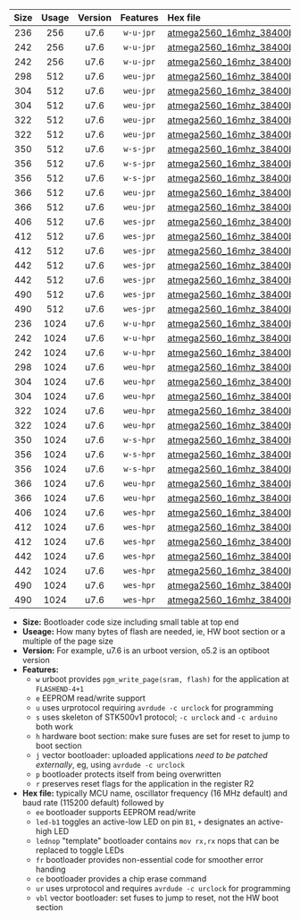 |Size|Usage|Version|Features|Hex file|
|:-:|:-:|:-:|:-:|:--|
|236|256|u7.6|`w-u-jpr`|[atmega2560_16mhz_38400bps_ur_vbl.hex](https://raw.githubusercontent.com/stefanrueger/urboot/main//atmega2560_16mhz_38400bps_ur_vbl.hex)|
|242|256|u7.6|`w-u-jpr`|[atmega2560_16mhz_38400bps_led+b7_ur_vbl.hex](https://raw.githubusercontent.com/stefanrueger/urboot/main//atmega2560_16mhz_38400bps_led+b7_ur_vbl.hex)|
|242|256|u7.6|`w-u-jpr`|[atmega2560_16mhz_38400bps_lednop_ur_vbl.hex](https://raw.githubusercontent.com/stefanrueger/urboot/main//atmega2560_16mhz_38400bps_lednop_ur_vbl.hex)|
|298|512|u7.6|`weu-jpr`|[atmega2560_16mhz_38400bps_ee_ur_vbl.hex](https://raw.githubusercontent.com/stefanrueger/urboot/main//atmega2560_16mhz_38400bps_ee_ur_vbl.hex)|
|304|512|u7.6|`weu-jpr`|[atmega2560_16mhz_38400bps_ee_led+b7_ur_vbl.hex](https://raw.githubusercontent.com/stefanrueger/urboot/main//atmega2560_16mhz_38400bps_ee_led+b7_ur_vbl.hex)|
|304|512|u7.6|`weu-jpr`|[atmega2560_16mhz_38400bps_ee_lednop_ur_vbl.hex](https://raw.githubusercontent.com/stefanrueger/urboot/main//atmega2560_16mhz_38400bps_ee_lednop_ur_vbl.hex)|
|322|512|u7.6|`weu-jpr`|[atmega2560_16mhz_38400bps_ee_led+b7_fr_ur_vbl.hex](https://raw.githubusercontent.com/stefanrueger/urboot/main//atmega2560_16mhz_38400bps_ee_led+b7_fr_ur_vbl.hex)|
|322|512|u7.6|`weu-jpr`|[atmega2560_16mhz_38400bps_ee_lednop_fr_ur_vbl.hex](https://raw.githubusercontent.com/stefanrueger/urboot/main//atmega2560_16mhz_38400bps_ee_lednop_fr_ur_vbl.hex)|
|350|512|u7.6|`w-s-jpr`|[atmega2560_16mhz_38400bps_vbl.hex](https://raw.githubusercontent.com/stefanrueger/urboot/main//atmega2560_16mhz_38400bps_vbl.hex)|
|356|512|u7.6|`w-s-jpr`|[atmega2560_16mhz_38400bps_led+b7_vbl.hex](https://raw.githubusercontent.com/stefanrueger/urboot/main//atmega2560_16mhz_38400bps_led+b7_vbl.hex)|
|356|512|u7.6|`w-s-jpr`|[atmega2560_16mhz_38400bps_lednop_vbl.hex](https://raw.githubusercontent.com/stefanrueger/urboot/main//atmega2560_16mhz_38400bps_lednop_vbl.hex)|
|366|512|u7.6|`weu-jpr`|[atmega2560_16mhz_38400bps_ee_led+b7_fr_ce_ur_vbl.hex](https://raw.githubusercontent.com/stefanrueger/urboot/main//atmega2560_16mhz_38400bps_ee_led+b7_fr_ce_ur_vbl.hex)|
|366|512|u7.6|`weu-jpr`|[atmega2560_16mhz_38400bps_ee_lednop_fr_ce_ur_vbl.hex](https://raw.githubusercontent.com/stefanrueger/urboot/main//atmega2560_16mhz_38400bps_ee_lednop_fr_ce_ur_vbl.hex)|
|406|512|u7.6|`wes-jpr`|[atmega2560_16mhz_38400bps_ee_vbl.hex](https://raw.githubusercontent.com/stefanrueger/urboot/main//atmega2560_16mhz_38400bps_ee_vbl.hex)|
|412|512|u7.6|`wes-jpr`|[atmega2560_16mhz_38400bps_ee_led+b7_vbl.hex](https://raw.githubusercontent.com/stefanrueger/urboot/main//atmega2560_16mhz_38400bps_ee_led+b7_vbl.hex)|
|412|512|u7.6|`wes-jpr`|[atmega2560_16mhz_38400bps_ee_lednop_vbl.hex](https://raw.githubusercontent.com/stefanrueger/urboot/main//atmega2560_16mhz_38400bps_ee_lednop_vbl.hex)|
|442|512|u7.6|`wes-jpr`|[atmega2560_16mhz_38400bps_ee_led+b7_fr_vbl.hex](https://raw.githubusercontent.com/stefanrueger/urboot/main//atmega2560_16mhz_38400bps_ee_led+b7_fr_vbl.hex)|
|442|512|u7.6|`wes-jpr`|[atmega2560_16mhz_38400bps_ee_lednop_fr_vbl.hex](https://raw.githubusercontent.com/stefanrueger/urboot/main//atmega2560_16mhz_38400bps_ee_lednop_fr_vbl.hex)|
|490|512|u7.6|`wes-jpr`|[atmega2560_16mhz_38400bps_ee_led+b7_fr_ce_vbl.hex](https://raw.githubusercontent.com/stefanrueger/urboot/main//atmega2560_16mhz_38400bps_ee_led+b7_fr_ce_vbl.hex)|
|490|512|u7.6|`wes-jpr`|[atmega2560_16mhz_38400bps_ee_lednop_fr_ce_vbl.hex](https://raw.githubusercontent.com/stefanrueger/urboot/main//atmega2560_16mhz_38400bps_ee_lednop_fr_ce_vbl.hex)|
|236|1024|u7.6|`w-u-hpr`|[atmega2560_16mhz_38400bps_ur.hex](https://raw.githubusercontent.com/stefanrueger/urboot/main//atmega2560_16mhz_38400bps_ur.hex)|
|242|1024|u7.6|`w-u-hpr`|[atmega2560_16mhz_38400bps_led+b7_ur.hex](https://raw.githubusercontent.com/stefanrueger/urboot/main//atmega2560_16mhz_38400bps_led+b7_ur.hex)|
|242|1024|u7.6|`w-u-hpr`|[atmega2560_16mhz_38400bps_lednop_ur.hex](https://raw.githubusercontent.com/stefanrueger/urboot/main//atmega2560_16mhz_38400bps_lednop_ur.hex)|
|298|1024|u7.6|`weu-hpr`|[atmega2560_16mhz_38400bps_ee_ur.hex](https://raw.githubusercontent.com/stefanrueger/urboot/main//atmega2560_16mhz_38400bps_ee_ur.hex)|
|304|1024|u7.6|`weu-hpr`|[atmega2560_16mhz_38400bps_ee_led+b7_ur.hex](https://raw.githubusercontent.com/stefanrueger/urboot/main//atmega2560_16mhz_38400bps_ee_led+b7_ur.hex)|
|304|1024|u7.6|`weu-hpr`|[atmega2560_16mhz_38400bps_ee_lednop_ur.hex](https://raw.githubusercontent.com/stefanrueger/urboot/main//atmega2560_16mhz_38400bps_ee_lednop_ur.hex)|
|322|1024|u7.6|`weu-hpr`|[atmega2560_16mhz_38400bps_ee_led+b7_fr_ur.hex](https://raw.githubusercontent.com/stefanrueger/urboot/main//atmega2560_16mhz_38400bps_ee_led+b7_fr_ur.hex)|
|322|1024|u7.6|`weu-hpr`|[atmega2560_16mhz_38400bps_ee_lednop_fr_ur.hex](https://raw.githubusercontent.com/stefanrueger/urboot/main//atmega2560_16mhz_38400bps_ee_lednop_fr_ur.hex)|
|350|1024|u7.6|`w-s-hpr`|[atmega2560_16mhz_38400bps.hex](https://raw.githubusercontent.com/stefanrueger/urboot/main//atmega2560_16mhz_38400bps.hex)|
|356|1024|u7.6|`w-s-hpr`|[atmega2560_16mhz_38400bps_led+b7.hex](https://raw.githubusercontent.com/stefanrueger/urboot/main//atmega2560_16mhz_38400bps_led+b7.hex)|
|356|1024|u7.6|`w-s-hpr`|[atmega2560_16mhz_38400bps_lednop.hex](https://raw.githubusercontent.com/stefanrueger/urboot/main//atmega2560_16mhz_38400bps_lednop.hex)|
|366|1024|u7.6|`weu-hpr`|[atmega2560_16mhz_38400bps_ee_led+b7_fr_ce_ur.hex](https://raw.githubusercontent.com/stefanrueger/urboot/main//atmega2560_16mhz_38400bps_ee_led+b7_fr_ce_ur.hex)|
|366|1024|u7.6|`weu-hpr`|[atmega2560_16mhz_38400bps_ee_lednop_fr_ce_ur.hex](https://raw.githubusercontent.com/stefanrueger/urboot/main//atmega2560_16mhz_38400bps_ee_lednop_fr_ce_ur.hex)|
|406|1024|u7.6|`wes-hpr`|[atmega2560_16mhz_38400bps_ee.hex](https://raw.githubusercontent.com/stefanrueger/urboot/main//atmega2560_16mhz_38400bps_ee.hex)|
|412|1024|u7.6|`wes-hpr`|[atmega2560_16mhz_38400bps_ee_led+b7.hex](https://raw.githubusercontent.com/stefanrueger/urboot/main//atmega2560_16mhz_38400bps_ee_led+b7.hex)|
|412|1024|u7.6|`wes-hpr`|[atmega2560_16mhz_38400bps_ee_lednop.hex](https://raw.githubusercontent.com/stefanrueger/urboot/main//atmega2560_16mhz_38400bps_ee_lednop.hex)|
|442|1024|u7.6|`wes-hpr`|[atmega2560_16mhz_38400bps_ee_led+b7_fr.hex](https://raw.githubusercontent.com/stefanrueger/urboot/main//atmega2560_16mhz_38400bps_ee_led+b7_fr.hex)|
|442|1024|u7.6|`wes-hpr`|[atmega2560_16mhz_38400bps_ee_lednop_fr.hex](https://raw.githubusercontent.com/stefanrueger/urboot/main//atmega2560_16mhz_38400bps_ee_lednop_fr.hex)|
|490|1024|u7.6|`wes-hpr`|[atmega2560_16mhz_38400bps_ee_led+b7_fr_ce.hex](https://raw.githubusercontent.com/stefanrueger/urboot/main//atmega2560_16mhz_38400bps_ee_led+b7_fr_ce.hex)|
|490|1024|u7.6|`wes-hpr`|[atmega2560_16mhz_38400bps_ee_lednop_fr_ce.hex](https://raw.githubusercontent.com/stefanrueger/urboot/main//atmega2560_16mhz_38400bps_ee_lednop_fr_ce.hex)|

- **Size:** Bootloader code size including small table at top end
- **Useage:** How many bytes of flash are needed, ie, HW boot section or a multiple of the page size
- **Version:** For example, u7.6 is an urboot version, o5.2 is an optiboot version
- **Features:**
  + `w` urboot provides `pgm_write_page(sram, flash)` for the application at `FLASHEND-4+1`
  + `e` EEPROM read/write support
  + `u` uses urprotocol requiring `avrdude -c urclock` for programming
  + `s` uses skeleton of STK500v1 protocol; `-c urclock` and `-c arduino` both work
  + `h` hardware boot section: make sure fuses are set for reset to jump to boot section
  + `j` vector bootloader: uploaded applications *need to be patched externally*, eg, using `avrdude -c urclock`
  + `p` bootloader protects itself from being overwritten
  + `r` preserves reset flags for the application in the register R2
- **Hex file:** typically MCU name, oscillator frequency (16 MHz default) and baud rate (115200 default) followed by
  + `ee` bootloader supports EEPROM read/write
  + `led-b1` toggles an active-low LED on pin `B1`, `+` designates an active-high LED
  + `lednop` "template" bootloader contains `mov rx,rx` nops that can be replaced to toggle LEDs
  + `fr` bootloader provides non-essential code for smoother error handing
  + `ce` bootloader provides a chip erase command
  + `ur` uses urprotocol and requires `avrdude -c urclock` for programming
  + `vbl` vector bootloader: set fuses to jump to reset, not the HW boot section
